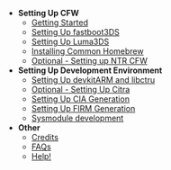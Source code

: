- **Setting Up CFW**
  - [Getting Started](https://multimegamander.github.io/3DS-Guide/#/Getting-Started/)
  - [Setting Up fastboot3DS](https://multimegamander.github.io/3DS-Guide/#/fastboot3DS/)
  - [Setting Up Luma3DS](https://multimegamander.github.io/3DS-Guide/#/Luma3DS/)
  - [Installing Common Homebrew](https://multimegamander.github.io/3DS-Guide/#/homebrew/)
  - [Optional - Setting up NTR CFW](https://multimegamander.github.io/3DS-Guide/#/NTR/)
- **Setting Up Development Environment**
  - [Setting Up devkitARM and libctru](https://multimegamander.github.io/3DS-Guide/#/devkitARM/)
  - [Optional - Setting Up Citra](https://multimegamander.github.io/3DS-Guide/#/Citra/)
  - [Setting Up CIA Generation](https://multimegamander.github.io/3DS-Guide/#/CIA/)
  - [Setting Up FIRM Generation](https://multimegamander.github.io/3DS-Guide/#/firm/)
  - [Sysmodule development](https://multimegamander.github.io/3DS-Guide/#/sysmodule/)
- **Other**
  - [Credits](https://multimegamander.github.io/3DS-Guide/#/Credits/)
  - [FAQs](https://multimegamander.github.io/3DS-Guide/#/FAQ/)
  - [Help!](https://discord.gg/)
